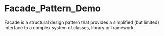 # Facade_Pattern_Demo
Facade is a structural design pattern that provides a simplified (but limited) interface to a complex system of classes, library or framework.
